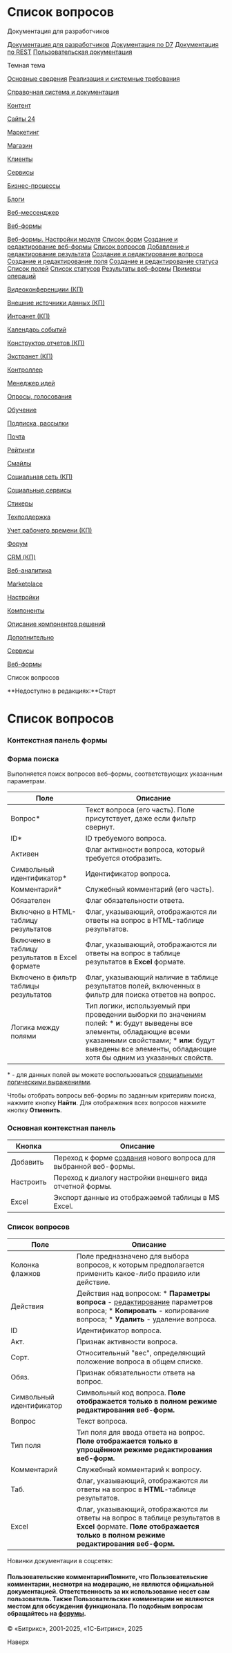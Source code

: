 # Список вопросов

Документация для разработчиков

[Документация для разработчиков](https://dev.1c-bitrix.ru/api_help/)
[Документация по D7](https://dev.1c-bitrix.ru/api_d7/)
[Документация по REST](https://dev.1c-bitrix.ru/rest_help/)
[Пользовательская документация](https://dev.1c-bitrix.ru/user_help/)

Темная тема

[Основные сведения](/user_help/index.php)
[Реализация и системные требования](/user_help/reqintro.php)

[Справочная система и документация](/user_help/help/index.php)

[Контент](/user_help/content/index.php)

[Сайты 24](/user_help/sites24/index.php)

[Маркетинг](/user_help/marketing/index.php)

[Магазин](/user_help/store/index.php)

[Клиенты](/user_help/clients/index.php)

[Сервисы](/user_help/service/index.php)

[Бизнес-процессы](/user_help/service/bizproc/index.php)

[Блоги](/user_help/service/blogs/index.php)

[Веб-мессенджер](/user_help/service/im/index.php)

[Веб-формы](/user_help/service/form/index.php)

[Веб-формы. Настройки модуля](/user_help/service/form/settings.php)
[Список форм](/user_help/service/form/form_list.php)
[Создание и редактирование веб-формы](/user_help/service/form/form_edit.php)
[Список вопросов](/user_help/service/form/form_question_list.php)
[Добавление и редактирование результата](/user_help/service/form/form_result_edit.php)
[Создание и редактирование вопроса](/user_help/service/form/form_question_edit.php)
[Создание и редактирование поля](/user_help/service/form/form_field_edit.php)
[Создание и редактирование статуса](/user_help/service/form/form_status_edit.php)
[Список полей](/user_help/service/form/form_field_list.php)
[Список статусов](/user_help/service/form/form_status_list.php)
[Результаты веб-формы](/user_help/service/form/form_result_list.php)
[Примеры операций](/user_help/service/form/example.php)

[Видеоконференциии (КП)](/user_help/service/video/index.php)

[Внешние источники данных (КП)](/user_help/service/xdi/index.php)

[Интранет (КП)](/user_help/service/intranet/index.php)

[Календарь событий](/user_help/service/event_calendar/index.php)

[Конструктор отчетов (КП)](/user_help/service/report/index.php)

[Экстранет (КП)](/user_help/service/extranet/index.php)

[Контроллер](/user_help/service/controller/index.php)

[Менеджер идей](/user_help/service/idea/index.php)

[Опросы, голосования](/user_help/service/vote/index.php)

[Обучение](/user_help/service/learning/index.php)

[Подписка, рассылки](/user_help/service/subscribe/index.php)

[Почта](/user_help/service/mail/index.php)

[Рейтинги](/user_help/service/rating/index.php)

[Смайлы](/user_help/service/smile/index.php)

[Социальная сеть (КП)](/user_help/service/socialnetwork/index.php)

[Социальные сервисы](/user_help/service/socialservices/index.php)

[Стикеры](/user_help/service/stickers/index.php)

[Техподдержка](/user_help/service/support/index.php)

[Учет рабочего времени (КП)](/user_help/service/timeman/index.php)

[Форум](/user_help/service/forum/index.php)

[CRM (КП)](/user_help/service/crm/index.php)

[Веб-аналитика](/user_help/statistic/index.php)

[Marketplace](/user_help/marketplace/index.php)

[Настройки](/user_help/settings/index.php)

[Компоненты](/user_help/components/index.php)

[Описание компонентов решений](/user_help/description_decisions/index.php)

[Дополнительно](/user_help/additional/index.php)

[Сервисы](/user_help/service/index.php)

[Веб-формы](/user_help/service/form/index.php)

Список вопросов

**Недоступно в редакциях:**Старт

# Список вопросов

### Контекстная панель формы

### Форма поиска

Выполняется поиск вопросов веб-формы, соответствующих указанным параметрам.

| Поле | Описание |
| --- | --- |
| Вопрос\* | Текст вопроса (его часть). Поле присутствует, даже если фильтр свернут. |
| ID\* | ID требуемого вопроса. |
| Активен | Флаг активности вопроса, который требуется отобразить. |
| Символьный идентификатор\* | Идентификатор вопроса. |
| Комментарий\* | Служебный комментарий (его часть). |
| Обязателен | Флаг обязательности ответа. |
| Включено в HTML-таблицу результатов | Флаг, указывающий, отображаются ли ответы на вопрос в HTML-таблице результатов. |
| Включено в таблицу результатов в Excel формате | Флаг, указывающий, отображаются ли ответы на вопрос в таблице результатов в **Excel** формате. |
| Включено в фильтр таблицы результатов | Флаг, указывающий наличие в таблице результатов полей, включенных в фильтр для поиска ответов на вопрос. |
| Логика между полями | Тип логики, используемый при проведении выборки по значениям полей:  * **и**: будут выведены все элементы, обладающие всеми указанными свойствами; * **или**: будут выведены все элементы, обладающие хотя бы одним из указанных свойств. |

\* - для данных полей вы можете воспользоваться [специальными логическими выражениями](https://dev.1c-bitrix.ru/api_help/main/general/filter.php).

Чтобы отобрать вопросы веб-формы по заданным критериям поиска, нажмите кнопку **Найти**. Для отображения всех вопросов нажмите кнопку **Отменить**.

### Основная контекстная панель

| Кнопка | Описание |
| --- | --- |
| Добавить | Переход к форме [создания](/user_help/service/form/form_question_edit.php) нового вопроса для выбранной веб-формы. |
| Настроить | Переход к диалогу настройки внешнего вида отчетной формы. |
| Excel | Экспорт данные из отображаемой таблицы в MS Excel. |

### Список вопросов

| Поле | Описание |
| --- | --- |
| Колонка флажков | Поле предназначено для выбора вопросов, к которым предполагается применить какое-либо правило или действие. |
| Действия | Действия над вопросом:  * **Параметры вопроса** - [редактирование](/user_help/service/form/form_question_edit.php) параметров вопроса; * **Копировать** - копирование вопроса; * **Удалить** - удаление вопроса. |
| ID | Идентификатор вопроса. |
| Акт. | Признак активности вопроса. |
| Сорт. | Относительный "вес", определяющий положение вопроса в общем списке. |
| Обяз. | Признак обязательности ответа на вопрос. |
| Символьный идентификатор | Символьный код вопроса.     **Поле отображается только в полном режиме редактирования веб-форм.** |
| Вопрос | Текст вопроса. |
| Тип поля | Тип поля для ввода ответа на вопрос.     **Поле отображается только в упрощённом режиме редактирования веб-форм.** |
| Комментарий | Служебный комментарий к вопросу. |
| Таб. | Флаг, указывающий, отображаются ли ответы на вопрос в **HTML**-таблице результатов. |
| Excel | Флаг, указывающий, отображаются ли ответы на вопрос в таблице результатов в **Excel** формате.     **Поле отображается только в полном режиме редактирования веб-форм.** |

Новинки документации в соцсетях:

#### Пользовательские комментарииПомните, что Пользовательские комментарии, несмотря на модерацию, не являются официальной документацией. Ответственность за их использование несет сам пользователь. Также Пользовательские комментарии не являются местом для обсуждения функционала. По подобным вопросам обращайтесь на [форумы](http://dev.1c-bitrix.ru/community/forums/group1/).

© «Битрикс», 2001-2025, «1С-Битрикс», 2025

Наверх